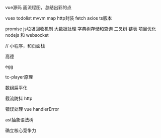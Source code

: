 
vue源码 画流程图，总结出彩的点

vuex
todolist mvvm
map http封装 fetch axios  ts版本



promise 
js垃圾回收机制
大数据处理 字典树存储和查询
二叉树
链表
项目优化
nodejs 和 websocket

<!-- vuex vue-router -->

// 小程序，和页面栈 

高德

egg

tc-player原理


数组扁平化

截流防抖 http


错误处理 vue handlerError

ast抽象语法树


确立核心竞争力
